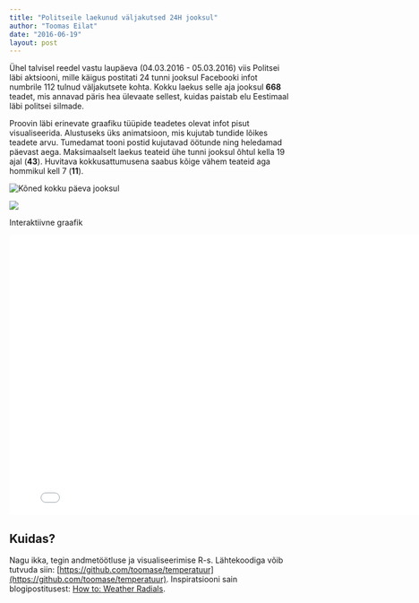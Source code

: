 ```yaml
---
title: "Politseile laekunud väljakutsed 24H jooksul"
author: "Toomas Eilat"
date: "2016-06-19"
layout: post
---
```








Ühel talvisel reedel vastu laupäeva (04.03.2016 - 05.03.2016) viis Politsei läbi aktsiooni, mille käigus postitati 24 tunni jooksul Facebooki infot numbrile 112 tulnud väljakutsete kohta. Kokku laekus selle aja jooksul __668__ teadet, mis annavad päris hea ülevaate sellest, kuidas paistab elu Eestimaal läbi politsei silmade.

Proovin läbi erinevate graafiku tüüpide teadetes olevat infot pisut visualiseerida. Alustuseks üks animatsioon, mis kujutab tundide lõikes teadete arvu. Tumedamat tooni postid kujutavad öötunde ning heledamad päevast aega. Maksimaalselt laekus teateid ühe tunni jooksul õhtul kella 19 ajal (__43__). Huvitava kokkusattumusena saabus kõige vähem teateid aga hommikul kell 7 (__11__).

![Kõned kokku päeva jooksul](http://toomase.github.io/img/politei-teated-koned.gif)


<img src="{{ site.url }}/img/politsei-teated-liikluse_teated-1.png" style="display: block; margin: auto;" />


Interaktiivne graafik

<iframe frameborder="0" width="800" height="500" 
        sandbox="allow-same-origin allow-scripts"
        scrolling="no" seamless="seamless"
        src="/files/politsei-teated.html">
</iframe>

## Kuidas?
Nagu ikka, tegin andmetöötluse ja visualiseerimise R-s. Lähtekoodiga võib tutvuda siin: [https://github.com/toomase/temperatuur](https://github.com/toomase/temperatuur). Inspiratsiooni sain blogipostitusest: [How to: Weather Radials](http://jkunst.com/r/how-to-weather-radials/).

